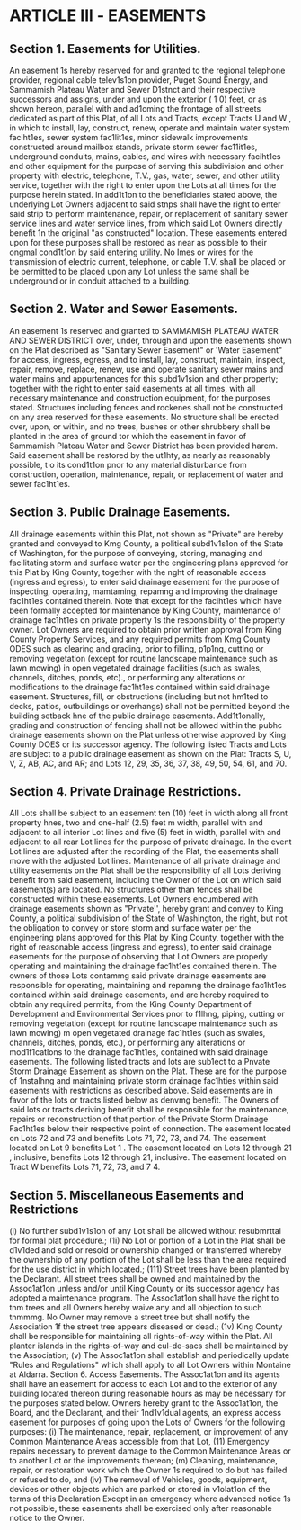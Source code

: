 # ARTICLE Ill - EASEMENTS

## Section 1. Easements for Utilities.

An easement 1s hereby reserved for and
granted to the regional telephone provider, regional cable telev1s1on provider, Puget Sound
Energy, and Sammamish Plateau Water and Sewer D1stnct and their respective successors
and assigns, under and upon the exterior ( 1 0) feet, or as shown hereon, parallel with and
ad1oming the frontage of all streets dedicated as part of this Plat, of all Lots and Tracts,
except Tracts U and W , in which to install, lay, construct, renew, operate and maintain water
system faciht1es, sewer system fac1lit1es, minor sidewalk improvements constructed around
mailbox stands, private storm sewer fac11it1es, underground conduits, mains, cables, and
wires with necessary faciht1es and other equipment for the purpose of serving this
subdivision and other property with electric, telephone, T.V., gas, water, sewer, and other
utility service, together with the right to enter upon the Lots at all times for the purpose herein
stated. In add1t1on to the beneficiaries stated above, the underlying Lot Owners adjacent to
said stnps shall have the right to enter said strip to perform maintenance, repair, or
replacement of sanitary sewer service lines and water service lines, from which said Lot
Owners directly benefit 1n the original "as constructed" location. These easements entered
upon for these purposes shall be restored as near as possible to their ongmal cond1t1on by
said entering utility. No Imes or wires for the transmission of electric current, telephone, or
cable T.V. shall be placed or be permitted to be placed upon any Lot unless the same shall
be underground or in conduit attached to a building.

## Section 2. Water and Sewer Easements.

An easement 1s reserved and granted
to SAMMAMISH PLATEAU WATER AND SEWER DISTRICT over, under, through and upon
the easements shown on the Plat described as "Sanitary Sewer Easement" or 'Water
Easement" for access, ingress, egress, and to install, lay, construct, maintain, inspect,
repair, remove, replace, renew, use and operate sanitary sewer mains and water mains and
appurtenances for this subd1v1sion and other property; together with the right to enter said
easements at all times, with all necessary maintenance and construction equipment, for the
purposes stated. Structures including fences and rockenes shall not be constructed on any
area reserved for these easements. No structure shall be erected over, upon, or within, and
no trees, bushes or other shrubbery shall be planted in the area of ground tor which the
easement in favor of Sammamish Plateau Water and Sewer District has been provided
harem. Said easement shall be restored by the ut1hty, as nearly as reasonably possible, t o
its cond1t1on pnor to any material disturbance from construction, operation, maintenance,
repair, or replacement of water and sewer fac1ht1es.

## Section 3. Public Drainage Easements.

All drainage easements within this
Plat, not shown as "Private" are hereby granted and conveyed to Kmg County, a political
subd1v1s1on of the State of Washington, for the purpose of conveying, storing, managing and
facilitating storm and surface water per the engineering plans approved for this Plat by King
County, together with the nght of reasonable access (ingress and egress), to enter said
drainage easement for the purpose of inspecting, operating, mamtaming, repamng and
improving the drainage fac1ht1es contained therein. Note that except for the faciht1es which
have been formally accepted for maintenance by King County, maintenance of drainage
fac1ht1es on private property 1s the responsibility of the property owner.
Lot Owners are required to obtain prior written approval from King County Property Services,
and any required permits from Kmg County ODES such as clearing and grading, prior to
filling, p1p1ng, cutting or removing vegetation (except for routine landscape maintenance such
as lawn mowing) in open vegetated drainage facilities (such as swales, channels, ditches,
ponds, etc)., or performing any alterations or modifications to the drainage fac1ht1es
contained within said drainage easement.
Structures, fill, or obstructions (including but not hm1ted to decks, patios, outbuildings or
overhangs) shall not be permitted beyond the building setback hne of the public drainage
easements. Add1t1onally, grading and construction of fencing shall not be allowed within the
pubhc drainage easements shown on the Plat unless otherwise approved by King County
DOES or its successor agency.
The following listed Tracts and Lots are subject to a public drainage easement as shown on
the Plat: Tracts S, U, V, Z, AB, AC, and AR; and Lots 12, 29, 35, 36, 37, 38, 49, 50, 54, 61,
and 70.

## Section 4. Private Drainage Restrictions.

All Lots shall be subject to an
easement ten (10) feet in width along all front property hnes, two and one-half (2.5) feet m
width, parallel with and adjacent to all interior Lot lines and five (5) feet in width, parallel with
and adjacent to all rear Lot lines for the purpose of private drainage. In the event Lot lines
are adjusted after the recording of the Plat, the easements shall move with the adjusted Lot
lines. Maintenance of all private drainage and utility easements on the Plat shall be the
responsibility of all Lots deriving benefit from said easement, including the Owner of the Lot
on which said easement(s) are located. No structures other than fences shall be
constructed within these easements.
Lot Owners encumbered with drainage easements shown as "Private'', hereby grant and
convey to King County, a political subdivision of the State of Washington, the right, but not
the obligation to convey or store storm and surface water per the engineering plans
approved for this Plat by King County, together with the right of reasonable access (ingress
and egress), to enter said drainage easements for the purpose of observing that Lot Owners
are properly operating and maintaining the drainage fac1ht1es contained therein.
The owners of those Lots contammg said private drainage easements are responsible for
operating, maintaining and repamng the drainage fac1ht1es contained within said drainage
easements, and are hereby required to obtain any required permits, from the King County
Department of Development and Environmental Services pnor to f1lhng, piping, cutting or
removing vegetation (except for routine landscape maintenance such as lawn mowing) m
open vegetated drainage fac1ht1es (such as swales, channels, ditches, ponds, etc.), or
performing any alterations or mod1f1catlons to the drainage fac1ht1es, contained with said
drainage easements.
The following listed tracts and lots are sub1ect to a Pnvate Storm Drainage Easement as
shown on the Plat. These are for the purpose of 1nstalhng and maintaining private storm
drainage fac1hties within said easements with restrictions as described above. Said
easements are in favor of the lots or tracts listed below as denvmg benefit. The Owners of
said lots or tracts deriving benefit shall be responsible for the maintenance, repairs or
reconstruction of that portion of the Private Storm Drainage Fac1ht1es below their respective
point of connection.
The easement located on Lots 72 and 73 and benefits Lots 71, 72, 73, and 74. The
easement located on Lot 9 benefits Lot 1 . The easement located on Lots 12 through 21 ,
inclusive, benefits Lots 12 through 21, inclusive. The easement located on Tract W benefits
Lots 71, 72, 73, and 7 4.

## Section 5. Miscellaneous Easements and Restrictions

(i) No further subd1v1s1on of any Lot shall be allowed without resubmrttal for
formal plat procedure.;
(1i) No Lot or portion of a Lot in the Plat shall be d1v1ded and sold or resold or
ownership changed or transferred whereby the ownership of any portion of
the Lot shall be less than the area required for the use district in which
located.;
(111) Street trees have been planted by the Declarant. All street trees shall be
owned and maintained by the Assoc1at1on unless and/or until King County or
its successor agency has adopted a maintenance program. The Assoc1at1on
shall have the right to tnm trees and all Owners hereby waive any and all
objection to such tnmmmg. No Owner may remove a street tree but shall
notify the Association 1f the street tree appears diseased or dead.;
(1v) King County shall be responsible for maintaining all rights-of-way within the
Plat. All planter islands in the rights-of-way and cul-de-sacs shall be
maintained by the Association;
(v) The Assoc1at1on shall establish and periodically update "Rules and
Regulations" which shall apply to all Lot Owners within Montaine at Aldarra.
Section 6. Access Easements. The Assoc1at1on and its agents shall have an
easement for access to each Lot and to the exterior of any building located thereon during
reasonable hours as may be necessary for the purposes stated below. Owners hereby grant
to the Assoc1at1on, the Board, and the Declarant, and their 1nd1v1dual agents, an express
access easement for purposes of going upon the Lots of Owners for the following purposes:
(i) The maintenance, repair, replacement, or improvement of any Common
Maintenance Areas accessible from that Lot,
(11) Emergency repairs necessary to prevent damage to the Common
Maintenance Areas or to another Lot or the improvements thereon;
(m) Cleaning, maintenance, repair, or restoration work which the Owner 1s
required to do but has failed or refused to do, and
(iv) The removal of Vehicles, goods, equipment, devices or other objects which
are parked or stored in v1olat1on of the terms of this Declaration
Except in an emergency where advanced notice 1s not possible, these easements shall be
exercised only after reasonable notice to the Owner.
